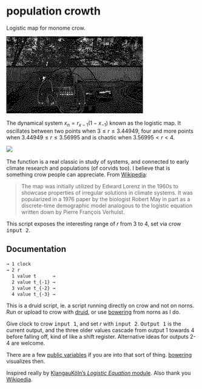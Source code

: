 # population crowth

Logistic map for monome crow.

![](population-crowth.gif)

The dynamical system $x_n=r_{x−1}(1−x_{−1})$ known as the logistic map. It oscillates between two points when $3 \leq r \leq 3.44949$, four and more points when $3.44949 \leq r \leq 3.56995$ and is chaotic when $3.56995 \lt r \lt 4$.

![](https://upload.wikimedia.org/wikipedia/commons/0/09/Feigenbaum_Tree.gif)

The function is a real classic in study of systems, and connected to early climate research and populations (of corvids too). I believe that is something crow people can appreciate. From [Wikipedia](https://en.wikipedia.org/wiki/Logistic_map):

> The map was initially utilized by Edward Lorenz in the 1960s to showcase properties of irregular solutions in climate systems. It was popularized in a 1976 paper by the biologist Robert May in part as a discrete-time demographic model analogous to the logistic equation written down by Pierre François Verhulst.

This script exposes the interesting range of $r$ from 3 to 4, set via crow <kbd>input 2</kbd>.

## Documentation

    → 1 clock
    → 2 r
      1 value t      →
      2 value t_{-1} →
      3 value t_{-2} →
      4 value t_{-3} →

This is a druid script, ie. a script running directly on crow and not on norns. Run or upload to crow with [druid](https://monome.org/docs/crow/druid/), or use [bowering](https://llllllll.co/t/bowering-a-crow-script-loader-for-norns/71797) from norns as I do.

Give clock to crow <kbd>input 1</kbd>, and set $r$ with <kbd>input 2</kbd>. <kbd>Output 1</kbd> is the current output, and the three older values cascade from output 1 towards 4 before falling off, kind of like a shift register. Alternative ideas for outputs 2-4 are welcome.

There are a few [public variables](https://monome.org/docs/crow/reference/#public) if you are into that sort of thing. [bowering](https://llllllll.co/t/bowering-a-crow-script-loader-for-norns/71797) visualizes then.

Inspired really by [KlangauKöln’s *Logistic Equation* module](https://xn--klangbaukln-zfb.de/2022/12/03/logistic-equation-and-cv-triggerdelay/). Also thank you [Wikipedia](https://en.wikipedia.org/wiki/Logistic_map).

